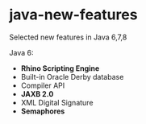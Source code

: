 java-new-features
=================

Selected new features in Java 6,7,8


Java 6:

* **Rhino Scripting Engine**
* Built-in Oracle Derby database
* Compiler API 
* **JAXB 2.0**
* XML Digital Signature
* **Semaphores**

